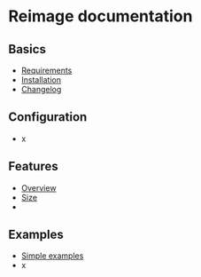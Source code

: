 # Reimage documentation

## Basics
 - [Requirements](/docs/requirements.md)
 - [Installation](/docs/installation.md)
 - [Changelog](/docs/changelog.md)

## Configuration
 - x

## Features
 - [Overview](/docs/features/index.md)
 - [Size](/docs/features/size.md)
 -

## Examples
 - [Simple examples](/docs/examples/simple.md)
 - x
